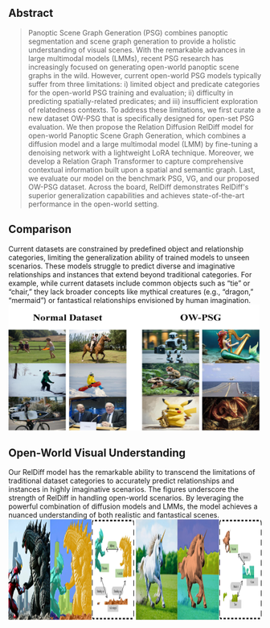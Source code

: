 ## Abstract

>Panoptic Scene Graph Generation (PSG) combines panoptic segmentation and scene graph generation to provide a holistic understanding of visual scenes. With the remarkable advances in large multimodal models (LMMs), recent PSG research has increasingly focused on generating open-world panoptic scene graphs in the wild. However, current open-world PSG models typically suffer from three limitations: i) limited object and predicate categories for the open-world PSG training and evaluation; ii) difficulty in predicting spatially-related predicates; and iii) insufficient exploration of relatedness contexts. To address these limitations, we first curate a new dataset OW-PSG that is specifically designed for open-set PSG evaluation. We then propose the Relation Diffusion RelDiff model for open-world Panoptic Scene Graph Generation, which combines a diffusion model and a large multimodal model (LMM) by fine-tuning a denoising network with a lightweight LoRA technique. Moreover, we develop a Relation Graph Transformer to capture comprehensive contextual information built upon a  spatial and semantic graph. Last, we evaluate our model on the benchmark PSG, VG,  and our proposed OW-PSG dataset. Across the board, RelDiff demonstrates RelDiff's superior generalization capabilities and achieves state-of-the-art performance in the open-world setting.

## Comparison
Current datasets are constrained by predefined object and relationship categories, limiting the generalization ability of trained models to unseen scenarios. These models struggle to predict diverse and imaginative relationships and instances that extend beyond traditional categories. For example, while current datasets include common objects such as “tie” or “chair,” they lack broader concepts like mythical creatures (e.g., “dragon,” “mermaid”) or fantastical relationships envisioned by human imagination.
<img src="figure/dataset.jpg" alt="Your Image" width="500" height="250">

## Open-World Visual Understanding
Our RelDiff model has the remarkable ability to transcend the limitations of traditional dataset categories to accurately predict relationships and instances in highly imaginative scenarios. The figures underscore the strength of RelDiff in handling open-world scenarios.  By leveraging the powerful combination of diffusion models and LMMs, the model achieves a nuanced understanding of both realistic and fantastical scenes.
<img src="figure/vis.jpg" alt="Your Image" width="800" height="200">
